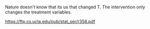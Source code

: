 Nature doesn't know that its us that changed T. The intervention only changes the treatment variables.

https://ftp.cs.ucla.edu/pub/stat_ser/r358.pdf